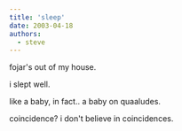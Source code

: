```yaml
---
title: 'sleep'
date: 2003-04-18
authors:
  - steve
---
```


fojar's out of my house.

i slept well.

like a baby, in fact.. a baby on quaaludes.

coincidence? i don't believe in coincidences.
